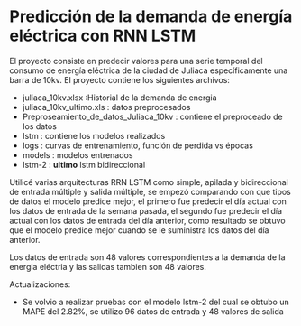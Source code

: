 # Predicción de la demanda de energía eléctrica con RNN LSTM
El proyecto consiste  en predecir valores para una serie temporal del consumo de energía eléctrica de la ciudad de Juliaca específicamente una barra de 10kv. El proyecto contiene los siguientes archivos:
 - juliaca_10kv.xlsx :Historial de la demanda de energia
 - juliaca_10kv_ultimo.xls : datos preprocesados
 - Preproseamiento_de_datos_Juliaca_10kv : contiene el preproceado de los datos
 - lstm : contiene los modelos realizados
 - logs : curvas de entrenamiento, función de perdida vs épocas
 - models : modelos entrenados
 - lstm-2 : **ultimo** lstm bidireccional 


Utilicé varias arquitecturas RRN LSTM como simple, apilada y bidireccional de entrada múltiple y salida múltiple, se empezó comparando con que tipos de datos el modelo predice mejor, el primero fue predecir el día actual con los datos de entrada de la semana pasada, el segundo fue predecir el día actual con los datos de entrada del día anterior, como resultado se obtuvo que el modelo predice mejor cuando se le suministra los datos del día anterior.

Los datos de entrada son 48 valores correspondientes a la demanda de la energia eléctria y  las salidas tambien son 48 valores.

Actualizaciones:

- Se volvio a realizar pruebas con el modelo lstm-2 del cual se obtubo un MAPE del 2.82%, se utilizo 96 datos de entrada y 48 valores de salida
